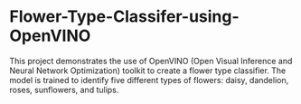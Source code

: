 # Flower-Type-Classifer-using-OpenVINO
This project demonstrates the use of OpenVINO (Open Visual Inference and Neural Network Optimization) toolkit to create a flower type classifier. The model is trained to identify five different types of flowers: daisy, dandelion, roses, sunflowers, and tulips.
